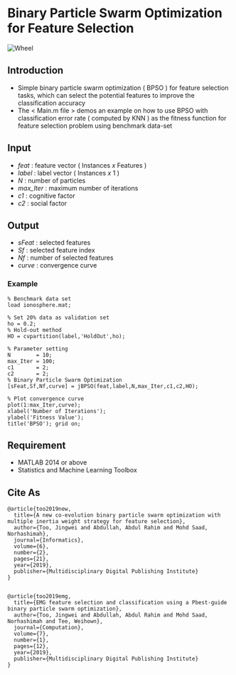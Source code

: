 # Binary Particle Swarm Optimization for Feature Selection

![Wheel](https://www.mathworks.com/matlabcentral/mlc-downloads/downloads/2fa023c1-a960-4a76-a5b2-97e934432bc7/050df323-5c85-4a6b-a5e1-f5ea32858dfa/images/screenshot.PNG)


## Introduction
* Simple binary particle swarm optimization ( BPSO ) for feature selection tasks, which can select the potential features to improve the classification accuracy
* The < Main.m file > demos an example on how to use BPSO with classification error rate ( computed by KNN ) as the fitness function for feature selection problem using benchmark data-set


## Input
* *feat*     : feature vector ( Instances *x* Features )
* *label*    : label vector ( Instances *x* 1 )
* *N*        : number of particles
* *max_Iter* : maximum number of iterations
* *c1*       : cognitive factor
* *c2*       : social factor


## Output
* *sFeat*    : selected features
* *Sf*       : selected feature index
* *Nf*       : number of selected features
* *curve*    : convergence curve


### Example
```code
% Benchmark data set 
load ionosphere.mat;

% Set 20% data as validation set
ho = 0.2; 
% Hold-out method
HO = cvpartition(label,'HoldOut',ho);

% Parameter setting
N        = 10; 
max_Iter = 100;
c1       = 2; 
c2       = 2; 
% Binary Particle Swarm Optimization 
[sFeat,Sf,Nf,curve] = jBPSO(feat,label,N,max_Iter,c1,c2,HO);

% Plot convergence curve
plot(1:max_Iter,curve); 
xlabel('Number of Iterations');
ylabel('Fitness Value');
title('BPSO'); grid on;

```


## Requirement
* MATLAB 2014 or above
* Statistics and Machine Learning Toolbox


## Cite As
```code
@article{too2019new,
  title={A new co-evolution binary particle swarm optimization with multiple inertia weight strategy for feature selection},
  author={Too, Jingwei and Abdullah, Abdul Rahim and Mohd Saad, Norhashimah},
  journal={Informatics},
  volume={6},
  number={2},
  pages={21},
  year={2019},
  publisher={Multidisciplinary Digital Publishing Institute}
}


@article{too2019emg,
  title={EMG feature selection and classification using a Pbest-guide binary particle swarm optimization},
  author={Too, Jingwei and Abdullah, Abdul Rahim and Mohd Saad, Norhashimah and Tee, Weihown},
  journal={Computation},
  volume={7},
  number={1},
  pages={12},
  year={2019},
  publisher={Multidisciplinary Digital Publishing Institute}
}

```

